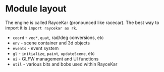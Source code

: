 # Module layout
The engine is called RayceKar (pronounced like racecar). The best way to import it is `import raycekar as rk`.
* `coord` - `vec*`, `quat`, rad/deg conversions, etc
* `env` - scene container and 3d objects
* `events` - event system
* `gl` - `initialize`, `paint`, `updateScene`, etc
* `ui` - GLFW management and UI functions
* `util` - various bits and bobs used within RayceKar
